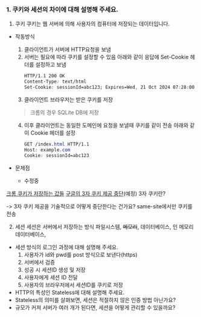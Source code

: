 ### 1. 쿠키와 세션의 차이에 대해 설명해 주세요.
1. 쿠키
쿠키는 웹 서버에 의해 사용자의 컴퓨터에 저장되는 데이터입니다.
- 작동방식
  1. 클라이언트가 서버에 HTTP요청을 보냄
  2. 서버는 필요에 따라 쿠키를 설정할 수 있음
     아래와 같이 응답에 Set-Cookie 헤더를 설정하고 보냄
     ```css 
     HTTP/1.1 200 OK
     Content-Type: text/html
     Set-Cookie: sessionId=abc123; Expires=Wed, 21 Oct 2024 07:28:00 GMT; Path=/; HttpOnly
     ```
  3. 클라이언트 브라우저는 받은 쿠키를 저장
	>크롬의 경우 SQLite DB에 저장
 
  4. 이후 클라이언트는 동일한 도메인에 요청을 보낼때 쿠키를 같이 전송
     아래와 같이 Cookie 헤더를 설정
     ```css
     GET /index.html HTTP/1.1
     Host: example.com
     Cookie: sessionId=abc123
     ```
- 문제점
  - 수정중
  
[크롬 쿠키가 저장하는 값들](https://docs.logpresso.com/ko/query/chrome-cookies-command)
[구글의 3자 쿠키 제공 중단](https://www.banronbodo.com/news/articleView.html?idxno=22479)(예정)
	3자 쿠키란?

-> 3자 쿠키 제공을 기술적으로 어떻게 중단한다는 건가요?
same-site에서만 쿠키를 전송

2. 세션
세션은 서버에서 저장하는 방식
파일시스템, ~~메모리~~, 데이터베이스, 인 메모리 데이터베이스,
		

- 세션 방식의 로그인 과정에 대해 설명해 주세요.
	1. 사용자가 id와 pwd를 post 방식으로 보낸다(https)
	2. 서버에서 검증
	3. 성공 시 세션ID 생성 및 저장
	4. 사용자에게 세션 ID 전달
	5. 사용자의 브라우저에서 세션ID를 쿠키로 저장
- HTTP의 특성인 Stateless에 대해 설명해 주세요.
- Stateless의 의미를 살펴보면, 세션은 적절하지 않은 인증 방법 아닌가요?
- 규모가 커져 서버가 여러 개가 된다면, 세션을 어떻게 관리할 수 있을까요?
